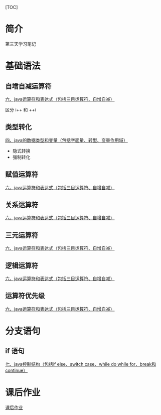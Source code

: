 [TOC]



# 简介

第三天学习笔记

# 基础语法

## 自增自减运算符

[六、java运算符和表达式（包括三目运算符、自增自减）](https://blog.csdn.net/qq_38367575/article/details/113444532)

区分 i++ 和 ++i

## 类型转化

[四、java的数据类型和变量（包括字面量、转型、变量作用域）](https://blog.csdn.net/qq_38367575/article/details/113404823)

- 隐式转换
- 强制转化

## 赋值运算符

[六、java运算符和表达式（包括三目运算符、自增自减）](https://blog.csdn.net/qq_38367575/article/details/113444532)

## 关系运算符

[六、java运算符和表达式（包括三目运算符、自增自减）](https://blog.csdn.net/qq_38367575/article/details/113444532)

## 三元运算符

[六、java运算符和表达式（包括三目运算符、自增自减）](https://blog.csdn.net/qq_38367575/article/details/113444532)

## 逻辑运算符

[六、java运算符和表达式（包括三目运算符、自增自减）](https://blog.csdn.net/qq_38367575/article/details/113444532)

## 运算符优先级

[六、java运算符和表达式（包括三目运算符、自增自减）](https://blog.csdn.net/qq_38367575/article/details/113444532)

# 分支语句

## if 语句

[七、java控制结构（包括if else、switch case、while do while for，break和continue）](https://blog.csdn.net/qq_38367575/article/details/113484139)



# 课后作业

[课后作业](homework.md)

